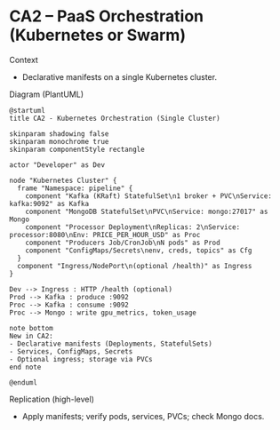 # CA2 – PaaS Orchestration (Kubernetes or Swarm)

Context
- Declarative manifests on a single Kubernetes cluster.

Diagram (PlantUML)
```plantuml
@startuml
title CA2 - Kubernetes Orchestration (Single Cluster)

skinparam shadowing false
skinparam monochrome true
skinparam componentStyle rectangle

actor "Developer" as Dev

node "Kubernetes Cluster" {
  frame "Namespace: pipeline" {
    component "Kafka (KRaft) StatefulSet\n1 broker + PVC\nService: kafka:9092" as Kafka
    component "MongoDB StatefulSet\nPVC\nService: mongo:27017" as Mongo
    component "Processor Deployment\nReplicas: 2\nService: processor:8080\nEnv: PRICE_PER_HOUR_USD" as Proc
    component "Producers Job/CronJob\nN pods" as Prod
    component "ConfigMaps/Secrets\nenv, creds, topics" as Cfg
  }
  component "Ingress/NodePort\n(optional /health)" as Ingress
}

Dev --> Ingress : HTTP /health (optional)
Prod --> Kafka : produce :9092
Proc --> Kafka : consume :9092
Proc --> Mongo : write gpu_metrics, token_usage

note bottom
New in CA2:
- Declarative manifests (Deployments, StatefulSets)
- Services, ConfigMaps, Secrets
- Optional ingress; storage via PVCs
end note

@enduml
```

Replication (high-level)
- Apply manifests; verify pods, services, PVCs; check Mongo docs.